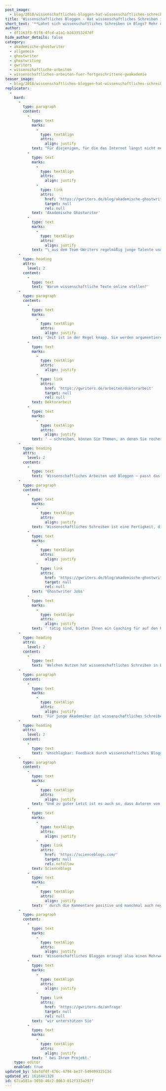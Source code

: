 ```yaml
---
post_image:
  - blog/2018/wissenschaftliches-bloggen-hat-wissenschaftliches-schreiben-in-blogs-eine-zukunft/2018-10-16-Mirja_Dahlmann-GW-Wissenschaftliches_Bloggen_Visual-e1540295020524.jpg
title: 'Wissenschaftliches Bloggen - Hat wissenschaftliches Schreiben in Blogs eine Zukunft?'
short_text: '**Lohnt sich wissenschaftliches Schreiben in Blogs? Mehr über den Nutzen und die Unterstützung durch akademische Ghostwriter erfahren Sie hier.**'
author:
  - df1163f3-91f8-4fcd-a1a1-b243353247df
hide_author_details: false
category:
  - akademische-ghostwriter
  - allgemein
  - ghostwriter
  - ghostwriting
  - gwriters
  - wissenschaftliche-arbeiten
  - wissenschaftliches-arbeiten-fuer-fortgeschrittene-gwakademie
teaser_image:
  - blog/2018/wissenschaftliches-bloggen-hat-wissenschaftliches-schreiben-in-blogs-eine-zukunft/2018-10-16-Mirja_Dahlmann-GW-Wissenschaftliches_Bloggen_Visual-e1540295020524.jpg
replicator:
  -
    bard:
      -
        type: paragraph
        content:
          -
            type: text
            marks:
              -
                type: textAlign
                attrs:
                  align: justify
            text: "Für diejenigen, für die das Internet längst nicht mehr Neuland ist, stellt sich die Frage, ob sie ihre wissenschaftliche Forschung auch auf Scienceblogs öffentlich machen sollten. Gehören wissenschaftliches Schreiben und Bloggen zusammen? Wir sagen ja; und darüber hinaus unterstützen\_"
          -
            type: text
            marks:
              -
                type: textAlign
                attrs:
                  align: justify
              -
                type: link
                attrs:
                  href: 'https://gwriters.de/blog/akademische-ghostwriter-gwriters'
                  target: null
                  rel: null
            text: 'Akademische Ghostwriter'
          -
            type: text
            marks:
              -
                type: textAlign
                attrs:
                  align: justify
            text: "\_aus dem Team GWriters regelmäßig junge Talente und helfen diesen damit beim beruflichen Einstieg und dem Aufbau ihrer Karriere!"
      -
        type: heading
        attrs:
          level: 2
        content:
          -
            type: text
            text: 'Warum wissenschaftliche Texte online stellen?'
      -
        type: paragraph
        content:
          -
            type: text
            marks:
              -
                type: textAlign
                attrs:
                  align: justify
            text: 'Zeit ist in der Regel knapp. Sie werden argumentieren, dass wissenschaftliches Arbeiten sowieso recht viel Ressourcen in Anspruch nimmt und dass Sie neben dem Schreiben von Bewerbungen und wissenschaftlichen Texten in Forschungsmagazinen schon ausgelastet sind. Aber Scienceblogs helfen gerade jungen Akademikern sich als Experte für ihr spezielles Thema im Netz zu positionieren. Während Sie zum Beispiel an einer wissenschaftlichen Arbeit – so zum Beispiel in Ihrer '
          -
            type: text
            marks:
              -
                type: textAlign
                attrs:
                  align: justify
              -
                type: link
                attrs:
                  href: 'https://gwriters.de/arbeiten/doktorarbeit'
                  target: null
                  rel: null
            text: Doktorarbeit
          -
            type: text
            marks:
              -
                type: textAlign
                attrs:
                  align: justify
            text: ' – schreiben, können Sie Themen, an denen Sie recherchieren, in Ausschnitten veröffentlichen. Wenn Sie zum Beispiel Experte für Sprachvermittlung sind und regelmäßig online mit gut recherchierten und fundierten Artikeln zu finden sind, werden Sie – falls eine Stelle in diesem Bereich vakant ist – bessere Chancen auf eine Anstellung oder einen Auftrag in diesem Bereich haben. Im Idealfall erinnern sich die Leser Ihres Scienceblogs an Sie, wenn eine solche Stelle zu vergeben ist. Falls Sie noch unsicher und unerfahren im Verfassen von wissenschaftlichen Artikeln sind, helfen akademische Ghostwriter.'
      -
        type: heading
        attrs:
          level: 2
        content:
          -
            type: text
            text: 'Wissenschaftliches Arbeiten und Bloggen – passt das zusammen?'
      -
        type: paragraph
        content:
          -
            type: text
            marks:
              -
                type: textAlign
                attrs:
                  align: justify
            text: 'Wissenschaftliches Schreiben ist eine Fertigkeit, die Sie im Laufe Ihres Studiums erworben haben und auf die Sie zu Recht stolz sind. Wer veröffentlicht, sollte zunächst seine Zielgruppe, also seine Leserschaft definieren. Schreiben Sie auf Scienceblogs für das gleiche akademische Publikum, das bereits Ihre Aufsätze in Fachmagazinen liest oder wollen Sie ein breites Publikum aufklären und zugleich unterhalten? Der Mehrwert eines Blogs liegt darin, dass Sie Ihre Talente mehr Menschen zeigen können. Professionelle Textschreiber, die auch oft in '
          -
            type: text
            marks:
              -
                type: textAlign
                attrs:
                  align: justify
              -
                type: link
                attrs:
                  href: 'https://gwriters.de/blog/akademische-ghostwriter-vorteile'
                  target: null
                  rel: null
            text: 'Ghostwriter Jobs'
          -
            type: text
            marks:
              -
                type: textAlign
                attrs:
                  align: justify
            text: ' tätig sind, bieten Ihnen ein Coaching für auf den Punkt gebrachtes wissenschaftliches Schreiben, egal, ob Sie eine spezielle Leserschaft oder die breite Masse ansprechen wollen. Akademische Ghostwriter wissen zudem, welche Methoden sich eignen, um von Suchmaschinen auch gefunden zu werden. Auf diese Weise steigern Sie Ihre Reichweite und die Chance auf gute berufliche Angebote.'
      -
        type: heading
        attrs:
          level: 2
        content:
          -
            type: text
            text: 'Welchen Nutzen hat wissenschaftliches Schreiben in Blogs?'
      -
        type: paragraph
        content:
          -
            type: text
            marks:
              -
                type: textAlign
                attrs:
                  align: justify
            text: 'Für junge Akademiker ist wissenschaftliches Schreiben und Bloggen zudem eine Möglichkeit, das eigene Schreiben durch Üben zu perfektionieren und das für verschiedene Zielgruppen und Leser. Journalistisches Schreiben in Scienceblogs erfordert mitunter eine andere Ausdrucksweise, die auch gelernt werden will. Sind Sie ein Absolvent der Naturwissenschaften, fällt es Ihnen mitunter zunächst schwer, unterhaltsam zu schreiben. Aber: Nur Mut, kein Meister ist jemals vom Himmel gefallen. Texterjobs umfassen nicht nur das Schreiben von wissenschaftlichen Texten, sondern auch ein Coaching für eine bessere schriftliche Ausdrucksweise.'
      -
        type: heading
        attrs:
          level: 2
        content:
          -
            type: text
            text: 'Unschlagbar: Feedback durch wissenschaftliches Bloggen'
      -
        type: paragraph
        content:
          -
            type: text
            marks:
              -
                type: textAlign
                attrs:
                  align: justify
            text: 'Und zu guter Letzt ist es auch so, dass Autoren von '
          -
            type: text
            marks:
              -
                type: textAlign
                attrs:
                  align: justify
              -
                type: link
                attrs:
                  href: 'https://scienceblogs.com/'
                  target: null
                  rel: nofollow
            text: Scienceblogs
          -
            type: text
            marks:
              -
                type: textAlign
                attrs:
                  align: justify
            text: ' durch die Kommentare positive und manchmal auch negative Rückmeldungen durch die Leser bekommen. Natürlich möchte man negative Kommentare durch ärgerliche Flüchtigkeitsfehler oder eine kleine Unachtsamkeit vermeiden. Sich ein erstes Feedback von einem akademischen Ghostwriter einzuholen macht daher durchaus Sinn. Diese können bereits vor der Veröffentlichung sehen, ob Sie gut und wissenschaftlich schreiben, ob Sie richtig zitieren und ob Sie die Quellen korrekt angeben. So sind Sie gut abgesichert, wenn Sie eine wissenschaftliche Arbeit schreiben und können entspannt berufliche Kontakte knüpfen.'
      -
        type: paragraph
        content:
          -
            type: text
            marks:
              -
                type: textAlign
                attrs:
                  align: justify
            text: 'Wissenschaftliches Bloggen erzeugt also einen Mehrwert für Sie – wenn Sie Ihre Ressourcen richtig nutzen und sich bei Bedarf professionellen Rat durch akademische Ghostwriter einholen. Diese stehen Ihnen zur Seite, wenn Sie eine wissenschaftliche Arbeit schreiben oder Hilfe bei Scienceblogs benötigen. Egal, was Sie benötigen, um Ihre Talente online zu zeigen, '
          -
            type: text
            marks:
              -
                type: textAlign
                attrs:
                  align: justify
              -
                type: link
                attrs:
                  href: 'https://gwriters.de/anfrage'
                  target: null
                  rel: null
            text: 'wir unterstützen Sie'
          -
            type: text
            marks:
              -
                type: textAlign
                attrs:
                  align: justify
            text: ' bei Ihrem Projekt.'
    type: editor
    enabled: true
updated_by: 5dafdfdf-476c-4794-be37-54949932513d
updated_at: 1616441326
id: 67ca581a-3050-46c2-8063-012f333a297f
---
```

